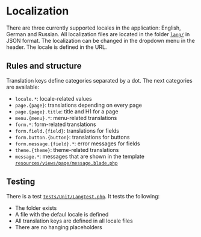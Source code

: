 # Localization
There are three currently supported locales in the application: English, German and Russian. All localization files are located in the folder [`lang/`](/lang/) in JSON format. The localization can be changed in the dropdown menu in the header. The locale is defined in the URL.

## Rules and structure
Translation keys define categories separated by a dot. The next categories are available:
- `locale.*`: locale-related values
- `page.{page}`: translations depending on every page
- `page.{page}.title`: title and H1 for a page
- `menu.{menu}.*`: menu-related translations
- `form.*`: form-related translations
- `form.field.{field}`: translations for fields
- `form.button.{button}`: translations for buttons
- `form.message.{field}.*`: error messages for fields
- `theme.{theme}`: theme-related translations
- `message.*`: messages that are shown in the template [`resources/views/page/message.blade.php`](/resources/views/page/message.blade.php)

## Testing
There is a test [`tests/Unit/LangTest.php`](/tests/Unit/LangTest.php). It tests the following:
- The folder exists
- A file with the defaul locale is defined
- All translation keys are defined in all locale files
- There are no hanging placeholders
